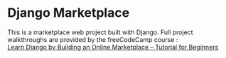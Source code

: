 # Django Marketplace
This is a marketplace web project built with Django. Full project walkthroughs are provided by the freeCodeCamp course : <br/>
[Learn Django by Building an Online Marketplace – Tutorial for Beginners](https://youtu.be/ZxMB6Njs3ck)
